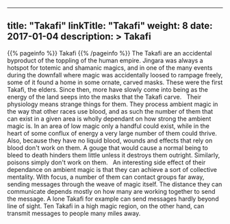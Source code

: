 
---
title: "Takafi"
linkTitle: "Takafi"
weight: 8
date: 2017-01-04
description: >
 Takafi
---

{{% pageinfo %}}
Takafi
{{% /pageinfo %}}
The Takafi are an accidental byproduct of the toppling of the human empire. Jingara was always a hotspot for totemic and shamanic magics, and in one of the many events during the downfall where magic was accidentally loosed to rampage freely, some of it found a home in some ornate, carved masks. These were the first Takafi, the elders. Since then, more have slowly come into being as the energy of the land seeps into the masks that the Takafi carve. <span class="line-spacer d-block"> </span> Their physiology means strange things for them. They process ambient magic in the way that other races use blood, and as such the number of them that can exist in a given area is wholly dependant on how strong the ambient magic is. In an area of low magic only a handful could exist, while in the heart of some conflux of energy a very large number of them could thrive. Also, because they have no liquid blood, wounds and effects that rely on blood don't work on them. A gouge that would cause a normal being to bleed to death hinders them little unless it destroys them outright. Similarly, poisons simply don't work on them. <span class="line-spacer d-block"> </span> An interesting side effect of their dependance on ambient magic is that they can achieve a sort of collective mentality. With focus, a number of them can contact groups far away, sending messages through the weave of magic itself. The distance they can communicate depends mostly on how many are working together to send the message. A lone Takafi for example can send messages hardly beyond line of sight. Ten Takafi in a high magic region, on the other hand, can transmit messages to people many miles away.
